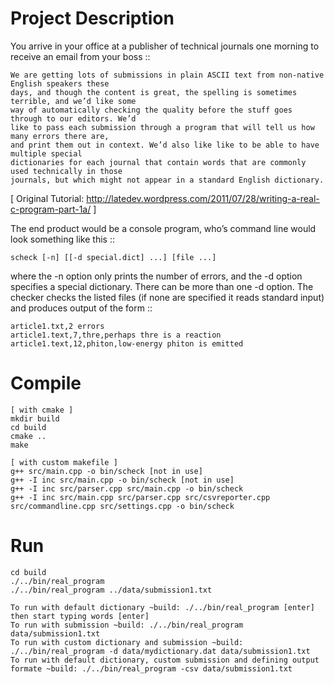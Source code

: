 Project Description
======
You arrive in your office at a publisher of technical journals one morning to receive an email from your boss ::

	We are getting lots of submissions in plain ASCII text from non-native English speakers these 
	days, and though the content is great, the spelling is sometimes terrible, and we’d like some 
	way of automatically checking the quality before the stuff goes through to our editors. We’d 
	like to pass each submission through a program that will tell us how many errors there are, 
	and print them out in context. We’d also like like to be able to have multiple special 
	dictionaries for each journal that contain words that are commonly used technically in those 
	journals, but which might not appear in a standard English dictionary.

[ Original Tutorial: http://latedev.wordpress.com/2011/07/28/writing-a-real-c-program-part-1a/ ]

The end product would be a console program, who’s command line would look something like this :: 
	
	scheck [-n] [[-d special.dict] ...] [file ...]

where the -n option only prints the number of errors, and the -d option specifies a special dictionary. There can be more than one -d option. The checker checks the listed files (if none are specified it reads standard input) and produces output of the form ::
	
	article1.txt,2 errors
	article1.text,7,thre,perhaps thre is a reaction 
	article1.text,12,phiton,low-energy phiton is emitted

Compile
======

	[ with cmake ]
	mkdir build
	cd build
	cmake ..
	make
	
	[ with custom makefile ]
	g++ src/main.cpp -o bin/scheck [not in use]
	g++ -I inc src/main.cpp -o bin/scheck [not in use]
	g++ -I inc src/parser.cpp src/main.cpp -o bin/scheck
	g++ -I inc src/main.cpp src/parser.cpp src/csvreporter.cpp src/commandline.cpp src/settings.cpp -o bin/scheck

Run
======

	cd build
	./../bin/real_program
	./../bin/real_program ../data/submission1.txt

	To run with default dictionary ~build: ./../bin/real_program [enter] then start typing words [enter]
	To run with submission ~build: ./../bin/real_program data/submission1.txt
	To run with custom dictionary and submission ~build: ./../bin/real_program -d data/mydictionary.dat data/submission1.txt
	To run with default dictionary, custom submission and defining output formate ~build: ./../bin/real_program -csv data/submission1.txt
